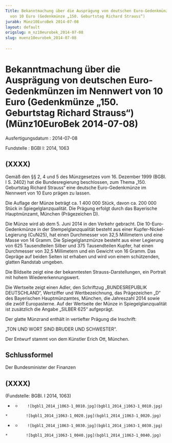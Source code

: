 ```yaml
---
Title: Bekanntmachung über die Ausprägung von deutschen Euro-Gedenkmünzen im Nennwert
  von 10 Euro (Gedenkmünze „150. Geburtstag Richard Strauss“)
jurabk: Münz10EuroBek 2014-07-08
layout: default
origslug: m_nz10eurobek_2014-07-08
slug: muenz10eurobek_2014-07-08

---
```


# Bekanntmachung über die Ausprägung von deutschen Euro-Gedenkmünzen im Nennwert von 10 Euro (Gedenkmünze „150. Geburtstag Richard Strauss“) (Münz10EuroBek 2014-07-08)

Ausfertigungsdatum
:   2014-07-08

Fundstelle
:   BGBl I: 2014, 1063


## (XXXX)

Gemäß den §§ 2, 4 und 5 des Münzgesetzes vom 16. Dezember 1999 (BGBl. I S. 2402) hat die Bundesregierung beschlossen, zum Thema „150. Geburtstag Richard Strauss“ eine deutsche Euro-Gedenkmünze im Nennwert von 10 Euro prägen zu lassen.

Die Auflage der Münze beträgt ca. 1 400 000 Stück, davon ca. 200 000 Stück in Spiegelglanzqualität. Die Prägung erfolgt durch das Bayerische Hauptmünzamt, München (Prägezeichen D).

Die Münze wird ab dem 5. Juni 2014 in den Verkehr gebracht. Die 10-Euro-Gedenkmünze in der Stempelglanzqualität besteht aus einer Kupfer-Nickel-Legierung (CuNi25), hat einen Durchmesser von 32,5 Millimetern und eine Masse von 14 Gramm. Die Spiegelglanzmünze besteht aus einer Legierung von 625 Tausendteilen Silber und 375 Tausendteilen Kupfer, hat einen Durchmesser von 32,5 Millimetern und ein Gewicht von 16 Gramm. Das Gepräge auf beiden Seiten ist erhaben und wird von einem schützenden, glatten Randstab umgeben.

Die Bildseite zeigt eine der bekanntesten Strauss-Darstellungen, ein Portrait mit hohem Wiedererkennungswert.

Die Wertseite zeigt einen Adler, den Schriftzug „BUNDESREPUBLIK DEUTSCHLAND“, Wertziffer und Wertbezeichnung, das Prägezeichen „D“ des Bayerischen Hauptmünzamtes, München, die Jahreszahl 2014 sowie die zwölf Europasterne. Auf der Wertseite der Münze in Spiegelglanzqualität ist zusätzlich die Angabe „SILBER 625“ aufgeprägt.

Der glatte Münzrand enthält in vertiefter Prägung die Inschrift:

„TON UND WORT
SIND BRUDER UND SCHWESTER“.

Der Entwurf stammt von dem Künstler Erich Ott, München.


## Schlussformel

Der Bundesminister der Finanzen


## (XXXX)

(Fundstelle: BGBl. I 2014, 1063)


*    *        ![bgbl1_2014_j1063-1_0010.jpg](bgbl1_2014_j1063-1_0010.jpg)
    *        ![bgbl1_2014_j1063-1_0020.jpg](bgbl1_2014_j1063-1_0020.jpg)

*    *        ![bgbl1_2014_j1063-1_0030.jpg](bgbl1_2014_j1063-1_0030.jpg)
    *        ![bgbl1_2014_j1063-1_0040.jpg](bgbl1_2014_j1063-1_0040.jpg)


